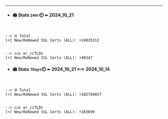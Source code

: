 

---
- #### 🖨️ **Stats** `24Hr`⏲️ ➼ 2024_10_21
```console


--> 🌐 Total
[+] New/ReNewed SSL Certs (ALL): +24835312


--> 🇦🇷 ar_ccTLDs
[+] New/ReNewed SSL Certs (ALL): +40347

```

- #### 🖨️ **Stats** `7Days`⏲️ ➼ 2024_10_21 <--> 2024_10_14
```console


--> 🌐 Total
[+] New/ReNewed SSL Certs (ALL): +102760027


--> 🇦🇷 ar_ccTLDs
[+] New/ReNewed SSL Certs (ALL): +183699

```

